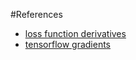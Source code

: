 #References

- [loss function derivatives](http://stackoverflow.com/questions/35343002/tensorflow-or-theano-how-do-they-know-the-loss-function-derivative-based-on-the)
- [tensorflow gradients](https://github.com/tensorflow/tensorflow/blob/master/tensorflow/python/ops/math_grad.py#L762)

